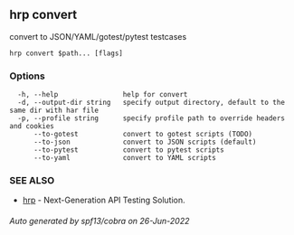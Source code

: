 ## hrp convert

convert to JSON/YAML/gotest/pytest testcases

```
hrp convert $path... [flags]
```

### Options

```
  -h, --help                help for convert
  -d, --output-dir string   specify output directory, default to the same dir with har file
  -p, --profile string      specify profile path to override headers and cookies
      --to-gotest           convert to gotest scripts (TODO)
      --to-json             convert to JSON scripts (default)
      --to-pytest           convert to pytest scripts
      --to-yaml             convert to YAML scripts
```

### SEE ALSO

* [hrp](hrp.md)	 - Next-Generation API Testing Solution.

###### Auto generated by spf13/cobra on 26-Jun-2022
